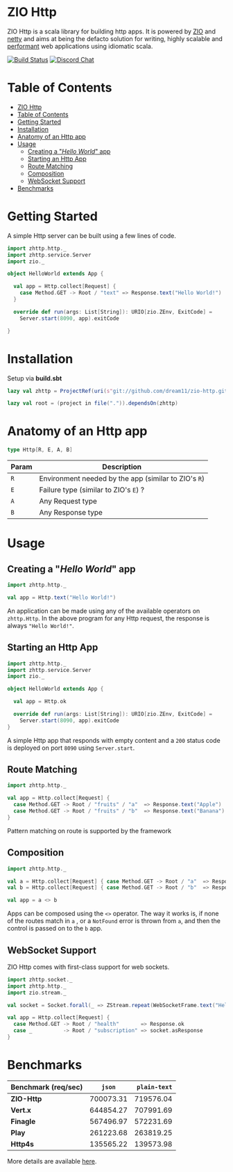 # ZIO Http

ZIO Http is a scala library for building http apps. It is powered by [ZIO] and [netty] and aims at being the defacto solution for writing, highly scalable and [performant](#benchmarks) web applications using idiomatic scala.

[![Build Status](https://travis-ci.com/dream11/zio-http.svg?branch=master)](https://travis-ci.com/dream11/zio-http)
[![Discord Chat](https://img.shields.io/discord/629491597070827530.svg?logo=discord)](https://discord.gg/)

[zio]: https://zio.dev
[netty]: http://netty.io

# Table of Contents

- [ZIO Http](#zio-http)
- [Table of Contents](#table-of-contents)
- [Getting Started](#getting-started)
- [Installation](#installation)
- [Anatomy of an Http app](#anatomy-of-an-http-app)
- [Usage](#usage)
  - [Creating a "_Hello World_" app](#creating-a-hello-world-app)
  - [Starting an Http App](#starting-an-http-app)
  - [Route Matching](#route-matching)
  - [Composition](#composition)
  - [WebSocket Support](#websocket-support)
- [Benchmarks](#benchmarks)

# Getting Started

A simple Http server can be built using a few lines of code.

```scala
import zhttp.http._
import zhttp.service.Server
import zio._

object HelloWorld extends App {

  val app = Http.collect[Request] {
    case Method.GET -> Root / "text" => Response.text("Hello World!")
  }

  override def run(args: List[String]): URIO[zio.ZEnv, ExitCode] =
    Server.start(8090, app).exitCode

}
```

# Installation

Setup via **build.sbt**

```scala
lazy val zhttp = ProjectRef(uri(s"git://github.com/dream11/zio-http.git"), "zhttp")

lazy val root = (project in file(".")).dependsOn(zhttp)
```

# Anatomy of an Http app

```scala
type Http[R, E, A, B]
```

| Param | Description                                          |
| ----- | ---------------------------------------------------- |
| `R`   | Environment needed by the app (similar to ZIO's `R`) |
| `E`   | Failure type (similar to ZIO's `E`) ?                |
| `A`   | Any Request type                                     |
| `B`   | Any Response type                                    |

# Usage

## Creating a "_Hello World_" app

```scala
import zhttp.http._

val app = Http.text("Hello World!")
```

An application can be made using any of the available operators on `zhttp.Http`. In the above program for any Http request, the response is always `"Hello World!"`.

## Starting an Http App

```scala
import zhttp.http._
import zhttp.service.Server
import zio._

object HelloWorld extends App {

  val app = Http.ok

  override def run(args: List[String]): URIO[zio.ZEnv, ExitCode] =
    Server.start(8090, app).exitCode
}
```

A simple Http app that responds with empty content and a `200` status code is deployed on port `8090` using `Server.start`.

## Route Matching

```scala
import zhttp.http._

val app = Http.collect[Request] {
  case Method.GET -> Root / "fruits" / "a"  => Response.text("Apple")
  case Method.GET -> Root / "fruits" / "b"  => Response.text("Banana")
}
```

Pattern matching on route is supported by the framework

## Composition

```scala
import zhttp.http._

val a = Http.collect[Request] { case Method.GET -> Root / "a"  => Response.ok }
val b = Http.collect[Request] { case Method.GET -> Root / "b"  => Response.ok }

val app = a <> b
```

Apps can be composed using the `<>` operator. The way it works is, if none of the routes match in `a` , or a `NotFound` error is thrown from `a`, and then the control is passed on to the `b` app.

## WebSocket Support

ZIO Http comes with first-class support for web sockets.

```scala
import zhttp.socket._
import zhttp.http._
import zio.stream._

val socket = Socket.forall(_ => ZStream.repeat(WebSocketFrame.text("Hello!")).take(10))

val app = Http.collect[Request] {
  case Method.GET -> Root / "health"       => Response.ok
  case _          -> Root / "subscription" => socket.asResponse
}

```

<!-- ## Advanced Usage

???

## Performance Tuning

??? -->

# Benchmarks

| **Benchmark (req/sec)** |  `json`   | `plain-text` |
| :---------------------- | :-------: | -----------: |
| **ZIO-Http**            | 700073.31 |    719576.04 |
| **Vert.x**              | 644854.27 |    707991.69 |
| **Finagle**             | 567496.97 |    572231.69 |
| **Play**                | 261223.68 |    263819.25 |
| **Http4s**              | 135565.22 |    139573.98 |

More details are available [here](https://github.com/dream11/zio-http/blob/master/BENCHMARKS.md).

